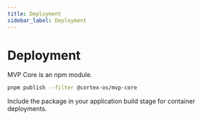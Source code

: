 ```yaml
---
title: Deployment
sidebar_label: Deployment
---
```


# Deployment

MVP Core is an npm module.

```bash
pnpm publish --filter @cortex-os/mvp-core
```

Include the package in your application build stage for container deployments.
